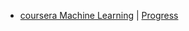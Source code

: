 - [coursera Machine Learning](course_1) | [Progress](https://github.com/kana800/selfstudy/issues/9#issuecomment-783939584)
